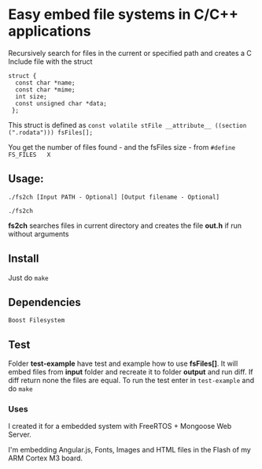 # Easy embed file systems in C/C++ applications

Recursively search for files in the current or specified path and creates a C Include file with the struct

```
struct {
  const char *name; 
  const char *mime; 
  int size; 
  const unsigned char *data;
 };
```

This struct is defined as `const volatile stFile __attribute__ ((section (".rodata"))) fsFiles[];`

You get the number of files found - and the fsFiles size - from `#define FS_FILES	X`

## Usage:
```
./fs2ch [Input PATH - Optional] [Output filename - Optional]
```
```
./fs2ch 
```

**fs2ch** searches files in current directory and creates the file **out.h** if run without  arguments

## Install
Just do `make` 

## Dependencies
`Boost Filesystem`

## Test
Folder **test-example** have test and example how to use **fsFiles[]**. It 
will embed files from **input** folder and recreate it to folder 
**output** and run diff. If diff return none the files are equal.
To run the test enter in `test-example` and do `make`

### Uses
I created it for a embedded system with FreeRTOS + Mongoose Web Server. 

I'm embedding Angular.js, Fonts, Images and HTML files in the Flash of my ARM Cortex M3 board. 

